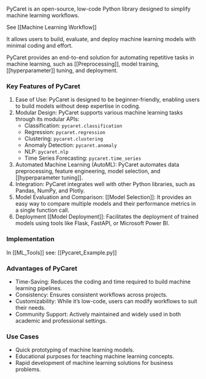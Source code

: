 PyCaret is an open-source, low-code Python library designed to simplify machine learning workflows. 

See
[[Machine Learning Workflow]]

It allows users to build, evaluate, and deploy machine learning models with minimal coding and effort. 

PyCaret provides an end-to-end solution for automating repetitive tasks in machine learning, such as [[Preprocessing]], model training, [[hyperparameter]] tuning, and deployment.
### Key Features of PyCaret

1. Ease of Use: PyCaret is designed to be beginner-friendly, enabling users to build models without deep expertise in coding.
2. Modular Design: PyCaret supports various machine learning tasks through its modular APIs:
    - Classification: `pycaret.classification`
    - Regression: `pycaret.regression`
    - Clustering: `pycaret.clustering`
    - Anomaly Detection: `pycaret.anomaly`
    - NLP: `pycaret.nlp`
    - Time Series Forecasting: `pycaret.time_series`
3. Automated Machine Learning (AutoML): PyCaret automates data preprocessing, feature engineering, model selection, and [[hyperparameter tuning]].
4. Integration: PyCaret integrates well with other Python libraries, such as Pandas, NumPy, and Plotly.
5. Model Evaluation and Comparison: [[Model Selection]]: It provides an easy way to compare multiple models and their performance metrics in a single function call.
6. Deployment [[Model Deployment]]: Facilitates the deployment of trained models using tools like Flask, FastAPI, or Microsoft Power BI.

### Implementation

In [[ML_Tools]] see: [[Pycaret_Example.py]]
### Advantages of PyCaret

- Time-Saving: Reduces the coding and time required to build machine learning pipelines.
- Consistency: Ensures consistent workflows across projects.
- Customizability: While it’s low-code, users can modify workflows to suit their needs.
- Community Support: Actively maintained and widely used in both academic and professional settings.

### Use Cases

- Quick prototyping of machine learning models.
- Educational purposes for teaching machine learning concepts.
- Rapid development of machine learning solutions for business problems.